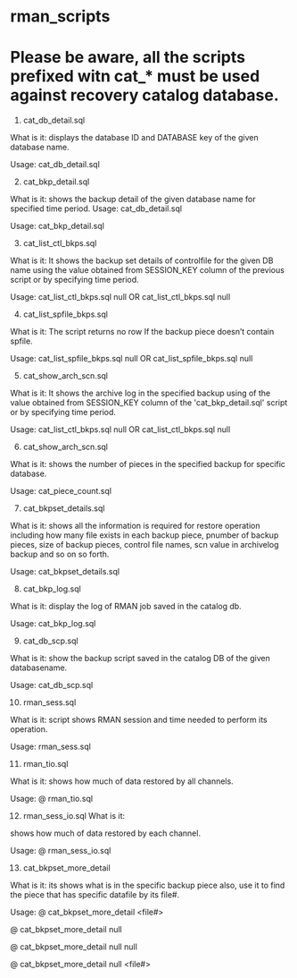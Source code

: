 # rman_scripts
# Please be aware, all the scripts prefixed witn cat_* must be used against recovery catalog database.
1. cat_db_detail.sql
 
What is it: 
displays the database ID and DATABASE key of the given database name.

Usage:
cat_db_detail.sql <DB Name>



2. cat_bkp_detail.sql 

What is it: 
shows the backup detail of the given database name for specified time period. 
Usage:
cat_db_detail.sql <DB Name>

Usage:
cat_bkp_detail.sql <DB Name> <How long duration>


3.  cat_list_ctl_bkps.sql
 
What is it: 
It shows the backup set details of controlfile for the given DB name using the value obtained from
SESSION_KEY column of the previous script or by specifying time period. 
 
Usage:
cat_list_ctl_bkps.sql <DB Name> <specific backup session key> null
OR
cat_list_ctl_bkps.sql <DB Name> null <How long duration> 


4.  cat_list_spfile_bkps.sql
 
What is it: 
The script returns no row If the backup piece doesn’t contain spfile.

Usage:
cat_list_spfile_bkps.sql <DB Name> <specific backup session key> null
OR
cat_list_spfile_bkps.sql <DB Name> null <piece name>


5. cat_show_arch_scn.sql

What is it: 
It shows the archive log in the specified backup using of the value obtained from SESSION_KEY
column of the 'cat_bkp_detail.sql' script or by specifying time period.

Usage:
cat_list_ctl_bkps.sql <DB Name> <specific backup session key> null
OR
cat_list_ctl_bkps.sql <DB Name> null <piece name>



6. cat_show_arch_scn.sql

What is it: 
shows the number of pieces in the specified backup for specific database.

Usage:
cat_piece_count.sql <DB Name> <specific backup session key>



7. cat_bkpset_details.sql

What is it: 
shows all the information is required for restore operation including how many file exists in each backup piece,
pnumber of backup pieces, size of backup pieces, control file names, scn value in archivelog backup and so on so forth.

Usage:
cat_bkpset_details.sql <DB Name> <specific backup session key>



8. cat_bkp_log.sql

What is it: 
display the log of RMAN job saved in the catalog db.

Usage:
cat_bkp_log.sql <DB key> <specific backup session key>



9. cat_db_scp.sql

What is it: 
show the backup script saved in the catalog DB of the given databasename.

Usage:
cat_db_scp.sql <DB Name>



10. rman_sess.sql

What is it: 
script shows RMAN session and time needed to perform its operation.

Usage:
rman_sess.sql



11. rman_tio.sql

What is it: 
shows how much of data restored by all channels. 

Usage:
@ rman_tio.sql



12. rman_sess_io.sql
What is it: 

shows how much of data restored by each channel. 

Usage:
@ rman_sess_io.sql


13. cat_bkpset_more_detail

What is it: 
its shows what is in the specific backup piece 
also, use it to find the piece that has specific datafile by its file#.

Usage:
@ cat_bkpset_more_detail <DB Name> <specific backup session key> <piece name> <file#>
 
@ cat_bkpset_more_detail <DB Name> <specific backup session key> <piece name> null
 
@ cat_bkpset_more_detail <DB Name> <specific backup session key> null null 
 
@ cat_bkpset_more_detail <DB Name> <specific backup session key> null <file#>
 

